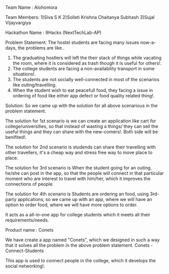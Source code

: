 Team Name : Alohomora

Team Members:
1)Siva S K
2)Solleti Krishna Chaitanya Subhash
3)Sujal Vijayvargiya

Hackathon Name : 9Hacks (NextTechLab-AP)

Problem Statement:
  The hostel students are facing many issues now-a-days, the problems are like..
  1) The graduating hostlers will left the their stack of things while vacating the room, where it is considered as trash though it is useful for others!.
  2) The college students are facing a non-availability transport in some situations!.
  3) The students are not socially well-connected in most of the scenarios like outing/travelling.
  4) When the student wish to eat peacefull food, they facing a issue in ordering of food like either app defect or food quality related thing!.

Solution:
  So we came up with the solution for all above scenarious in the problem statement.
  
  The solution for 1st scenario is we can create an application like cart for college/universities, so that instead of wasting a things/ they can sell the useful things and they can share with the new-comers!. Both side will be benifited!.
  
  The solution for 2nd scenario is studends can share their travelling with other travellers, it's a cheap way and stress free way to move place to place.
  
  The solution for 3rd scenario is When the student going for an outing, he/she can post in the app, so that the people will connect in that particular moment who are interest to travel with him/her, which it improves the connections of people.
  
  The solution for 4th scenario is Students are ordering an food, using 3rd-party applications, so we came up with an app, where we will have an option to order food, where we will have more options to order.
  
  It acts as a all-in-one app for college students which it meets all their requirements/needs.


Product name : Conets

We have create a app named "Conets", which we designed in such a way that it solves all the problem in the above problem statement.
Conets - Connect-Students

This app is used to connect people in the college, which it develops the social networking!.
